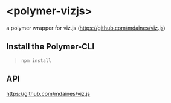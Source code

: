 # \<polymer-vizjs\>

a polymer wrapper for viz.js (https://github.com/mdaines/viz.js)

## Install the Polymer-CLI
> `npm install`

## API
https://github.com/mdaines/viz.js

